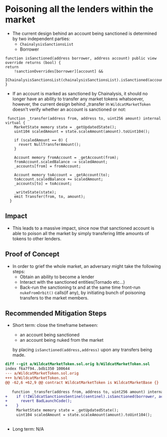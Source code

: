 # Poisoning all the lenders within the market


* The current design behind an account being sanctioned is determined by two independent parties: 
  * `ChainalysisSanctionsList`
  * Borrower
```Solidity
function isSanctioned(address borrower, address account) public view override returns (bool) {
return
    !sanctionOverrides[borrower][account] &&
    IChainalysisSanctionsList(chainalysisSanctionsList).isSanctioned(account);
}
```

* If an account is marked as sanctioned by Chainalysis, it should no longer have an ability to transfer any market tokens whatsoever, however, the current design behind _transfer in `WildcatMarketToken` doesn't verify whether an account is sanctioned or not:
```Solidity
 function _transfer(address from, address to, uint256 amount) internal virtual {
    MarketState memory state = _getUpdatedState();
    uint104 scaledAmount = state.scaleAmount(amount).toUint104();

    if (scaledAmount == 0) {
      revert NullTransferAmount();
    }

    Account memory fromAccount = _getAccount(from);
    fromAccount.scaledBalance -= scaledAmount;
    _accounts[from] = fromAccount;

    Account memory toAccount = _getAccount(to);
    toAccount.scaledBalance += scaledAmount;
    _accounts[to] = toAccount;

    _writeState(state);
    emit Transfer(from, to, amount);
  }
  ```

## Impact 
* This leads to a massive impact, since now that sanctioned account is able to poison all the market by simply transfering little amounts of tokens to other lenders. 

## Proof of Concept
* In order to grief the whole market, an adversary might take the following steps: 
  * Obtain an ability to become a lender
  * Interact with the sanctioned entities(Tornado etc...)
  * Back-run the sanctioning tx and at the same time front-run `nukeFromOrbit()` calls(if any), by initiating bunch of poisoning transfers to the market members.
  
## Recommended Mitigation Steps
- Short term: close the timeframe between:
  -  an account being sanctioned
  -  an account being nuked from the market
  
  by placing `isSanctioned(address,address)` upon any transfers being made.
  
```diff
diff --git a/WildcatMarketToken.sol.orig b/WildcatMarketToken.sol
index f6a7f94..bdb1350 100644
--- a/WildcatMarketToken.sol.orig
+++ b/WildcatMarketToken.sol
@@ -62,6 +62,9 @@ contract WildcatMarketToken is WildcatMarketBase {}
 
   function _transfer(address from, address to, uint256 amount) internal virtual {
+    if (!IWildcatSanctionsSentinel(sentinel).isSanctioned(borrower, accountAddress)) {
+      revert BadLaunchCode();
+    }
     MarketState memory state = _getUpdatedState();
     uint104 scaledAmount = state.scaleAmount(amount).toUint104();
 
```
- Long term: N/A